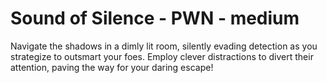# Sound of Silence - PWN - medium

Navigate the shadows in a dimly lit room, silently evading detection as you strategize to outsmart your foes. Employ clever distractions to divert their attention, paving the way for your daring escape!

